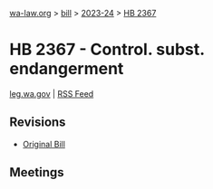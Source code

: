 [wa-law.org](/) > [bill](/bill/) > [2023-24](/bill/2023-24/) > [HB 2367](/bill/2023-24/hb/2367/)

# HB 2367 - Control. subst. endangerment
[leg.wa.gov](https://app.leg.wa.gov/billsummary?BillNumber=2367&Year=2023&Initiative=false) | [RSS Feed](./rss.xml)

## Revisions
* [Original Bill](1/)

## Meetings